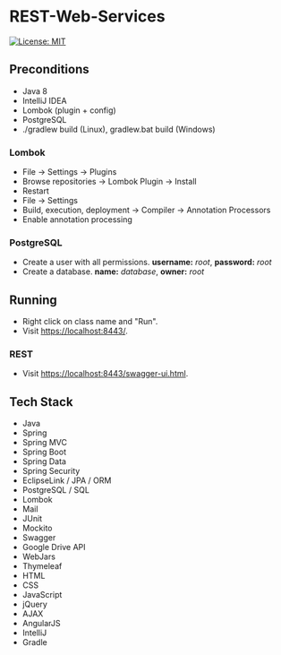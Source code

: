 # REST-Web-Services
[![License: MIT](https://img.shields.io/badge/license-MIT-blue.svg)](https://opensource.org/licenses/MIT)
## Preconditions
*  Java 8
*  IntelliJ IDEA
*  Lombok (plugin + config)
*  PostgreSQL
*  ./gradlew build (Linux), gradlew.bat build (Windows)
### Lombok
*  File -> Settings -> Plugins
*  Browse repositories -> Lombok Plugin -> Install
*  Restart
*  File -> Settings
*  Build, execution, deployment -> Compiler -> Annotation Processors
*  Enable annotation processing
### PostgreSQL
*  Create a user with all permissions. <b>username:</b> <i>root</i>, <b>password:</b> <i>root</i>
*  Create a database. <b>name:</b> <i>database</i>, <b>owner:</b> <i>root</i>
## Running
*  Right click on class name and "Run".
*  Visit [https://localhost:8443/].
### REST
*  Visit [https://localhost:8443/swagger-ui.html].
## Tech Stack
*  Java
*  Spring
*  Spring MVC
*  Spring Boot
*  Spring Data
*  Spring Security
*  EclipseLink / JPA / ORM
*  PostgreSQL / SQL
*  Lombok
*  Mail
*  JUnit
*  Mockito
*  Swagger
*  Google Drive API
*  WebJars
*  Thymeleaf
*  HTML
*  CSS
*  JavaScript
*  jQuery
*  AJAX
*  AngularJS
*  IntelliJ
*  Gradle




[https://localhost:8443/]: <https://localhost:8443/>
[https://localhost:8443/swagger-ui.html]: <https://localhost:8443/swagger-ui.html>
